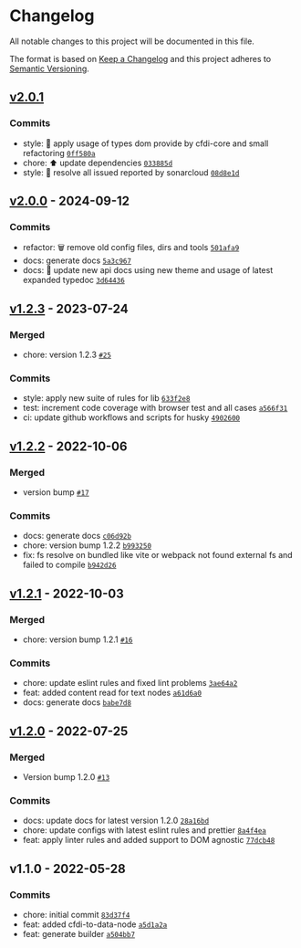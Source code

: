 # Changelog

All notable changes to this project will be documented in this file.

The format is based on [Keep a Changelog](https://keepachangelog.com/en/1.0.0/)
and this project adheres to [Semantic Versioning](https://semver.org/spec/v2.0.0.html).

## [v2.0.1](https://luffynando.github.com/nodecfdi/cfdi-to-json/compare/v2.0.0...v2.0.1)

### Commits

- style: :rotating_light: apply usage of types dom provide by cfdi-core and small refactoring [`0ff580a`](https://luffynando.github.com/nodecfdi/cfdi-to-json/commit/0ff580a211d01c3cfa192f7fa206ebf138120951)
- chore: :arrow_up: update dependencies [`033885d`](https://luffynando.github.com/nodecfdi/cfdi-to-json/commit/033885d15eac75d04a9ef80a369f1c03a617fa98)
- style: :rotating_light: resolve all issued reported by sonarcloud [`08d8e1d`](https://luffynando.github.com/nodecfdi/cfdi-to-json/commit/08d8e1d622332b370d48073667ceea0335763cb2)

## [v2.0.0](https://luffynando.github.com/nodecfdi/cfdi-to-json/compare/v1.2.3...v2.0.0) - 2024-09-12

### Commits

- refactor: :wastebasket: remove old config files, dirs and tools [`501afa9`](https://luffynando.github.com/nodecfdi/cfdi-to-json/commit/501afa931bdeef37d0dbe3724c563d17b487ae5f)
- docs: generate docs [`5a3c967`](https://luffynando.github.com/nodecfdi/cfdi-to-json/commit/5a3c96713fc071a5a457ab61e27d03ab427d30f9)
- docs: :memo: update new api docs using new theme and usage of latest expanded typedoc [`3d64436`](https://luffynando.github.com/nodecfdi/cfdi-to-json/commit/3d64436934e381e736fc2ba2f4ce43dd135df5d3)

## [v1.2.3](https://luffynando.github.com/nodecfdi/cfdi-to-json/compare/v1.2.2...v1.2.3) - 2023-07-24

### Merged

- chore: version 1.2.3 [`#25`](https://luffynando.github.com/nodecfdi/cfdi-to-json/pull/25)

### Commits

- style: apply new suite of rules for lib [`633f2e8`](https://luffynando.github.com/nodecfdi/cfdi-to-json/commit/633f2e80cbe9f58d17ab67f33565baae9a0199d4)
- test: increment code coverage with browser test and all cases [`a566f31`](https://luffynando.github.com/nodecfdi/cfdi-to-json/commit/a566f3190ab9f4adb036241f59a750fda04c0f3b)
- ci: update github workflows and scripts for husky [`4902600`](https://luffynando.github.com/nodecfdi/cfdi-to-json/commit/490260035f35321bb63d77d506d07731f67e0a09)

## [v1.2.2](https://luffynando.github.com/nodecfdi/cfdi-to-json/compare/v1.2.1...v1.2.2) - 2022-10-06

### Merged

- version bump [`#17`](https://luffynando.github.com/nodecfdi/cfdi-to-json/pull/17)

### Commits

- docs: generate docs [`c06d92b`](https://luffynando.github.com/nodecfdi/cfdi-to-json/commit/c06d92b239c6535a407ac1655bd94d50fd039b3d)
- chore: version bump 1.2.2 [`b993250`](https://luffynando.github.com/nodecfdi/cfdi-to-json/commit/b993250e413c881728b6b41986a08f88e4efaff5)
- fix: fs resolve on bundled like vite or webpack not found external fs and failed to compile [`b942d26`](https://luffynando.github.com/nodecfdi/cfdi-to-json/commit/b942d2677eb8f338fec93a89e9fd36e5f68b5306)

## [v1.2.1](https://luffynando.github.com/nodecfdi/cfdi-to-json/compare/v1.2.0...v1.2.1) - 2022-10-03

### Merged

- chore: version bump 1.2.1 [`#16`](https://luffynando.github.com/nodecfdi/cfdi-to-json/pull/16)

### Commits

- chore: update eslint rules and fixed lint problems [`3ae64a2`](https://luffynando.github.com/nodecfdi/cfdi-to-json/commit/3ae64a226fa7b667b03ae8399e12130caceb99a7)
- feat: added content read for text nodes [`a61d6a0`](https://luffynando.github.com/nodecfdi/cfdi-to-json/commit/a61d6a0516059ea8098a294ec09b1b2f9ad0ca11)
- docs: generate docs [`babe7d8`](https://luffynando.github.com/nodecfdi/cfdi-to-json/commit/babe7d8d22bc25fa87d2cd089c677534d64c346e)

## [v1.2.0](https://luffynando.github.com/nodecfdi/cfdi-to-json/compare/v1.1.0...v1.2.0) - 2022-07-25

### Merged

- Version bump 1.2.0 [`#13`](https://luffynando.github.com/nodecfdi/cfdi-to-json/pull/13)

### Commits

- docs: update docs for latest version 1.2.0 [`28a16bd`](https://luffynando.github.com/nodecfdi/cfdi-to-json/commit/28a16bd5fa81f192ed9b2647ba3730d18535b8d3)
- chore: update configs with latest eslint rules and prettier [`8a4f4ea`](https://luffynando.github.com/nodecfdi/cfdi-to-json/commit/8a4f4ea4f2d59a7342b96a7bf20d17807b5ce50c)
- feat: apply linter rules and added support to DOM agnostic [`77dcb48`](https://luffynando.github.com/nodecfdi/cfdi-to-json/commit/77dcb4841f7f8d7e6bb43312a676edf266974941)

## v1.1.0 - 2022-05-28

### Commits

- chore: initial commit [`83d37f4`](https://luffynando.github.com/nodecfdi/cfdi-to-json/commit/83d37f4be94d8268588dbf7597f65b477d1eb4d3)
- feat: added cfdi-to-data-node [`a5d1a2a`](https://luffynando.github.com/nodecfdi/cfdi-to-json/commit/a5d1a2a0c65cf4498983bd0f0573f527bc1d327e)
- feat: generate builder [`a504bb7`](https://luffynando.github.com/nodecfdi/cfdi-to-json/commit/a504bb755977312b8b8a0c5b3d1767394588ff31)
